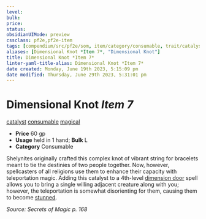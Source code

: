```yaml
---
level:
bulk:
price:
status:
obsidianUIMode: preview
cssclass: pf2e,pf2e-item
tags: [compendium/src/pf2e/som, item/category/consumable, trait/catalyst, trait/consumable, trait/magical]
aliases: [Dimensional Knot *Item 7*, "Dimensional Knot"]
title: Dimensional Knot *Item 7*
linter-yaml-title-alias: Dimensional Knot *Item 7*
date created: Monday, June 19th 2023, 5:15:09 pm
date modified: Thursday, June 29th 2023, 5:31:01 pm
---
```


# Dimensional Knot *Item 7*

[catalyst](rules/traits/catalyst-som.md) [consumable](rules/traits/consumable.md) [magical](rules/traits/magical.md)  

- **Price** 60 gp
- **Usage** held in 1 hand; **Bulk** L
- **Category** Consumable

Shelynites originally crafted this complex knot of vibrant string for bracelets meant to tie the destinies of two people together. Now, however, spellcasters of all religions use them to enhance their capacity with teleportation magic. Adding this catalyst to a 4th-level [dimension door](compendium/spells/dimension-door.md) spell allows you to bring a single willing adjacent creature along with you; however, the teleportation is somewhat disorienting for them, causing them to become [stunned](rules/conditions.md#Stunned).

*Source: Secrets of Magic p. 168*
